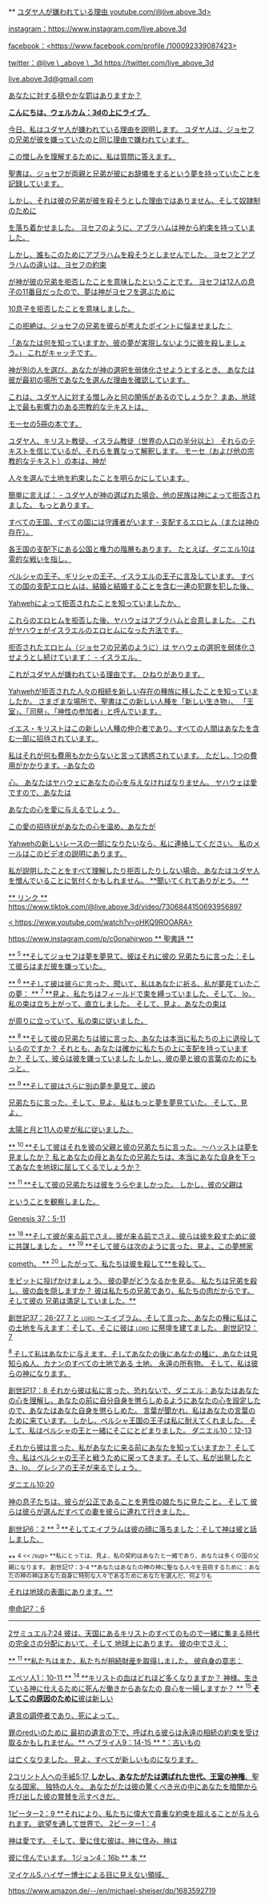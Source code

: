 ** <u>ユダヤ人が嫌われている理由 youtube.com/@live.above.3d>

instagram：<https://www.instagram.com/live.above.3d>

facebook：<https://www.facebook.com/profile /100092339087423>

twitter：@live \ _above \ _3d <https://twitter.com/live_above_3d>

<live.above.3d@gmail.com>

あなたに対する穏やかな罰はありますか？

**こんにちは、ウェルカム：3dの上にライブ。**

今日、私はユダヤ人が嫌われている理由を説明します。
ユダヤ人は、ジョセフの兄弟が彼を嫌っていたのと同じ理由で嫌われています。

この憎しみを理解するために、私は質問に答えます。

聖書は、ジョセフが両親と兄弟が彼にお辞儀をするという夢を持っていたことを記録しています。

しかし、それは彼の兄弟が彼を殺そうとした理由ではありません、そして奴隷制のために

を落ち着かせました。
ヨセフのように、アブラハムは神から約束を持っていました。

しかし、誰もこのためにアブラハムを殺そうとしませんでした。
ヨセフとアブラハムの違いは、ヨセフの約束

が神が彼の兄弟を拒否したことを意味したということです。
ヨセフは12人の息子の11番目だったので、夢は神がヨセフを選ぶために

10息子を拒否したことを意味しました。

この拒絶は、ジョセフの兄弟を彼らが考えたポイントに悩ませました：

「あなたは何を知っていますか、彼の夢が実現しないように彼を殺しましょう。」
これがキャッチです。

神が別の人を選び、あなたが神の選択を弱体化させようとするとき、
あなたは彼が最初の場所であなたを選んだ理由を確認しています。

これは、ユダヤ人に対する憎しみと何の関係があるのでしょうか？
まあ、地球上で最も影響力のある宗教的なテキストは、

モーセの5冊の本です。

ユダヤ人、キリスト教徒、イスラム教徒（世界の人口の半分以上）
それらのテキストを信じているが、それらを異なって解釈します。
モーセ（および他の宗教的なテキスト）の本は、神が

人々を選んで土地を約束したことを明らかにしています。

簡単に言えば： - ユダヤ人が神の選ばれた場合、他の民族は神によって拒否されました。
もっとあります。

すべての王国、すべての国には守護者がいます - 支配するエロヒム（または神の
存在）。

各王国の支配下にある公国と権力の階層もあります。
たとえば、ダニエル10は霊的な戦いを指し、

ペルシャの王子、ギリシャの王子、イスラエルの王子に言及しています。
すべての国の支配エロヒムは、結婚と結婚することを含む一連の犯罪を犯した後、

Yahwehによって拒否されたことを知っていましたか。

これらのエロヒムを拒否した後、ヤハウェはアブラハムと合意しました。
これがヤハウェがイスラエルのエロヒムになった方法です。

拒否されたエロヒム（ジョセフの兄弟のように）は
ヤハウェの選択を弱体化させようとし続けています： - イスラエル。

これがユダヤ人が嫌われている理由です。
ひねりがあります。

Yahwehが拒否された人々の相続を新しい存在の種族に移したことを知っていましたか。
さまざまな場所で、聖書はこの新しい人種を「新しい生き物」、
「王室」、「司祭」、「神性の参加者」と呼んでいます。

イエス・キリストはこの新しい人種の仲介者であり、すべての人間はあなたを含む一部に招待されています。

私はそれが何も費用もかからないと言って誘惑されています。 ただし、1つの費用がかかります。-あなたの

心。
あなたはヤハウェにあなたの心を与えなければなりません。 ヤハウェは愛ですので、あなたは

あなたの心を愛に与えるでしょう。

この愛の招待状があなたの心を温め、あなたが

Yahwehの新しいレースの一部になりたいなら、私に連絡してください。
私のメールはこのビデオの説明にあります。

私が説明したことをすべて理解したり拒否したりしない場合、あなたはユダヤ人を憎んでいることに気付くかもしれません。
**聞いてくれてありがとう。 **

** <u>リンク</u> **
<https://www.tiktok.com/@live.above.3d/video/7306844150693956897>

< https://www.youtube.com/watch?v=oHKQ9ROOARA>

<https://www.instagram.com/p/c0onahjrwoo>
** <u>聖書詩</u> **

** <sup> 5 </sup> **そしてジョセフは夢を夢見て、彼はそれに彼の
兄弟たちに言った：そして彼らはまだ彼を嫌っていた。

** <sup> 6 </sup> **そして彼は彼らに言った、聞いて、私はあなたに祈る、私が夢見ていたこの夢：
** <sup> 7 </sup> **見よ、私たちはフィールドで束を縛っていました、そして、
lo、私の束は立ち上がって、直立しました。 そして、見よ、あなたの束は

が周りに立っていて、私の束に従いました。

** <sup> 8 </sup> **そして彼の兄弟たちは彼に言った、あなたは本当に私たちの上に退役しているのですか？ それとも、あなたは確かに私たちの上に支配を持っていますか？ そして、彼らは彼を嫌っていました
しかし、彼の夢と彼の言葉のためにもっと。

** <sup> 9 </sup> **そして彼はさらに別の夢を夢見て、彼の

兄弟たちに言った、そして、見よ、私はもっと夢を夢見ていた。 そして、見よ、

太陽と月と11人の星が私に従いました。

** <sup> 10 </sup> **そして彼はそれを彼の父親と彼の兄弟たちに言った。 〜ハッストは夢を見ましたか？ 私とあなたの母とあなたの兄弟たちは、本当にあなた自身を下ってあなたを地球に屈してくるでしょうか？

** <sup> 11 </sup> **そして彼の兄弟たちは彼をうらやましかった。 しかし、彼の父親は

ということを観察しました。

Genesis 37：5-11

** <Sup> 18 </sup> **そして彼が来る前でさえ、彼が来る前でさえ、彼らは彼を殺すために彼に共謀しました 。
** <sup> 19 </sup> **そして彼らは次のように言った、見よ、この夢想家

cometh。
** <sup> 20 </sup>したがって、私たちは彼を殺して**を殺して、

をピットに投げかけましょう。
彼の夢がどうなるかを見る。 私たちは兄弟を殺し、彼の血を隠しますか？ 彼は私たちの兄弟であり、私たちの肉だからです。 そして彼の
兄弟は満足していました。**

創世記37：26-27
</sup> 7 </sup> </sup>と<span class = "smallcaps"> lord </span> 〜エイブラム、そして言った、あなたの種に私はこの土地を与えます：そして、そこに彼は<span class = "smallcaps"> lord </span>に祭壇を建てました。
創世記12：7

<sup> 8 </sup>そして私はあなたに与えます、そしてあなたの後にあなたの種に、あなたは見知らぬ人、カナンのすべての土地である
土地、
永遠の所有物。 そして、私は彼らの神になります。

創世記17：8
それから彼は私に言った、恐れないで、ダニエル：あなたはあなたの心を理解し、あなたの前に自分自身を懲らしめるようにあなたの心を設定したので、あなたはあなた自身を懲らしめた。 言葉が聞かれ、私はあなたの言葉のために来ています。
しかし、ペルシャ王国の王子は私に耐えてくれました。 そして、私はペルシャの王と一緒にそこにとどまりました。
ダニエル10：12-13

それから彼は言った、私があなたに来る前にあなたを知っていますか？ そして今、私はペルシャの王子と戦うために戻ってきます。そして、私が出発したとき、lo、
グレシアの王子が来るでしょう。

ダニエル10:20

神の息子たちは、彼らが公正であることを男性の娘たちに見たこと。 そして
彼らは彼らが選んだすべての妻を彼らに連れて行きました。

創世記6：2
** <sup> 3 </sup> **そしてエイブラムは彼の顔に落ちました：そして神は彼と話しました、

** <sup> 4 << /sup> **私にとっては、見よ、私の契約はあなたと一緒であり、あなたは多くの国の父親になります。
創世記17：3-4
**あなたはあなたの神の神に聖なる人々を芸術するために：あなたの神の神はあなた自身に特別な人々であるためにあなたを選んだ、何よりも

それは地球の表面にあります。**

申命記7：6
** **

2サミュエル7:24
彼は、天国にあるキリストのすべてのもので一緒に集まる時代の完全さの分配において、そして
地球上にあります。 彼の中でさえ：

** <sup> 11 </sup> **私たちはまた、私たちが相続財産を取得しました。 彼自身の意志：

エペソ人1：10-11
** <sup> 14 </sup> **キリストの血はどれほど多くなりますか？ 神様、生きている神に仕えるために死んだ働きからあなたの
良心を一掃しますか？
** <sup> 15 </sup> **そしてこの原因のために**彼は新しい

遺言の調停者であり、死によって、

罪のredいのために 最初の遺言の下で、呼ばれる彼らは永遠の相続の約束を受け取るかもしれません。**
ヘブライ人9：14-15
** *：古いもの

は亡くなりました。 見よ、すべてが新しいものになります。

2コリント人への手紙5:17
**しかし、あなたがたは選ばれた世代、王室の神権**、聖なる国家、
独特の人々。 あなたがたは彼の驚くべき光の中にあなたを暗闇から呼び出した彼の賞賛を示すべきだ。

1ピーター2：9
**それにより、私たちに偉大で貴重な約束を超えることが与えられます。 欲望を通して世界で。
2ピーター1：4

神は愛です。 そして、愛に住む彼は、神に住み、神は

彼に住んでいます。
1ジョン4：16b
** <u>本</u> **

マイケルS.ハイザー博士による目に見えない領域。

<https://www.amazon.de/--/en/michael-sheiser/dp/1683592719>
























